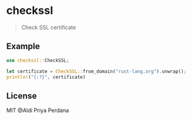 # checkssl

> Check SSL certificate

## Example
```rust
use checkssl::CheckSSL;

let certificate = CheckSSL::from_domain("rust-lang.org").unwrap();
println!("{:?}", certificate)

```

## License
MIT @Aldi Priya Perdana
